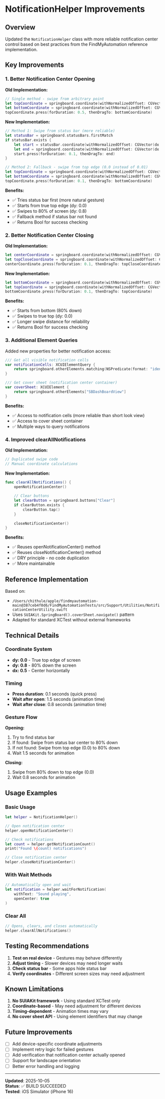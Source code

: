 # NotificationHelper Improvements

## Overview

Updated the `NotificationHelper` class with more reliable notification center control based on best practices from the FindMyAutomation reference implementation.

## Key Improvements

### 1. **Better Notification Center Opening**

**Old Implementation:**
```swift
// Single method - swipe from arbitrary point
let topCoordinate = springboard.coordinate(withNormalizedOffset: CGVector(dx: 0.5, dy: 0.01))
let bottomCoordinate = springboard.coordinate(withNormalizedOffset: CGVector(dx: 0.5, dy: 0.7))
topCoordinate.press(forDuration: 0.5, thenDragTo: bottomCoordinate)
```

**New Implementation:**
```swift
// Method 1: Swipe from status bar (more reliable)
let statusBar = springboard.statusBars.firstMatch
if statusBar.exists {
    let start = statusBar.coordinate(withNormalizedOffset: CGVector(dx: 0.5, dy: 0.5))
    let end = springboard.coordinate(withNormalizedOffset: CGVector(dx: 0.5, dy: 0.8))
    start.press(forDuration: 0.1, thenDragTo: end)
}

// Method 2: Fallback - swipe from top edge (0.0 instead of 0.01)
let topCoordinate = springboard.coordinate(withNormalizedOffset: CGVector(dx: 0.5, dy: 0.0))
let bottomCoordinate = springboard.coordinate(withNormalizedOffset: CGVector(dx: 0.5, dy: 0.8))
topCoordinate.press(forDuration: 0.1, thenDragTo: bottomCoordinate)
```

**Benefits:**
- ✅ Tries status bar first (more natural gesture)
- ✅ Starts from true top edge (dy: 0.0)
- ✅ Swipes to 80% of screen (dy: 0.8)
- ✅ Fallback method if status bar not found
- ✅ Returns Bool for success checking

### 2. **Better Notification Center Closing**

**Old Implementation:**
```swift
let centerCoordinate = springboard.coordinate(withNormalizedOffset: CGVector(dx: 0.5, dy: 0.5))
let topCloseCoordinate = springboard.coordinate(withNormalizedOffset: CGVector(dx: 0.5, dy: 0.01))
centerCoordinate.press(forDuration: 0.1, thenDragTo: topCloseCoordinate)
```

**New Implementation:**
```swift
let bottomCoordinate = springboard.coordinate(withNormalizedOffset: CGVector(dx: 0.5, dy: 0.8))
let topCoordinate = springboard.coordinate(withNormalizedOffset: CGVector(dx: 0.5, dy: 0.0))
bottomCoordinate.press(forDuration: 0.1, thenDragTo: topCoordinate)
```

**Benefits:**
- ✅ Starts from bottom (80% down)
- ✅ Swipes to true top (dy: 0.0)
- ✅ Longer swipe distance for reliability
- ✅ Returns Bool for success checking

### 3. **Additional Element Queries**

Added new properties for better notification access:

```swift
/// Get all visible notification cells
var notificationCells: XCUIElementQuery {
    return springboard.otherElements.matching(NSPredicate(format: "identifier CONTAINS 'NotificationCell'"))
}

/// Get cover sheet (notification center container)
var coverSheet: XCUIElement {
    return springboard.otherElements["SBDashBoardView"]
}
```

**Benefits:**
- ✅ Access to notification cells (more reliable than short look view)
- ✅ Access to cover sheet container
- ✅ Multiple ways to query notifications

### 4. **Improved clearAllNotifications**

**Old Implementation:**
```swift
// Duplicated swipe code
// Manual coordinate calculations
```

**New Implementation:**
```swift
func clearAllNotifications() {
    openNotificationCenter()
    
    // Clear buttons
    let clearButton = springboard.buttons["Clear"]
    if clearButton.exists {
        clearButton.tap()
    }
    
    closeNotificationCenter()
}
```

**Benefits:**
- ✅ Reuses openNotificationCenter() method
- ✅ Reuses closeNotificationCenter() method
- ✅ DRY principle - no code duplication
- ✅ More maintainable

## Reference Implementation

Based on:
- `/Users/chithule/apple/findmyautomation-main@387ceb4f0d6/FindMyAutomationTests/src/Support/Utilities/NotificationCenterUtility.swift`
- Uses `SUIAKit.SpringBoard().coverSheet.navigate()` pattern
- Adapted for standard XCTest without external frameworks

## Technical Details

### Coordinate System

- **dy: 0.0** - True top edge of screen
- **dy: 0.8** - 80% down the screen
- **dx: 0.5** - Center horizontally

### Timing

- **Press duration**: 0.1 seconds (quick press)
- **Wait after open**: 1.5 seconds (animation time)
- **Wait after close**: 0.8 seconds (animation time)

### Gesture Flow

**Opening:**
1. Try to find status bar
2. If found: Swipe from status bar center to 80% down
3. If not found: Swipe from top edge (0.0) to 80% down
4. Wait 1.5 seconds for animation

**Closing:**
1. Swipe from 80% down to top edge (0.0)
2. Wait 0.8 seconds for animation

## Usage Examples

### Basic Usage

```swift
let helper = NotificationHelper()

// Open notification center
helper.openNotificationCenter()

// Check notifications
let count = helper.getNotificationCount()
print("Found \(count) notifications")

// Close notification center
helper.closeNotificationCenter()
```

### With Wait Methods

```swift
// Automatically open and wait
let notification = helper.waitForNotification(
    withText: "Sound playing",
    openCenter: true
)
```

### Clear All

```swift
// Opens, clears, and closes automatically
helper.clearAllNotifications()
```

## Testing Recommendations

1. **Test on real device** - Gestures may behave differently
2. **Adjust timing** - Slower devices may need longer waits
3. **Check status bar** - Some apps hide status bar
4. **Verify coordinates** - Different screen sizes may need adjustment

## Known Limitations

1. **No SUIAKit framework** - Using standard XCTest only
2. **Coordinate-based** - May need adjustment for different devices
3. **Timing-dependent** - Animation times may vary
4. **No cover sheet API** - Using element identifiers that may change

## Future Improvements

- [ ] Add device-specific coordinate adjustments
- [ ] Implement retry logic for failed gestures
- [ ] Add verification that notification center actually opened
- [ ] Support for landscape orientation
- [ ] Better error handling and logging

---

**Updated**: 2025-10-05  
**Status**: ✅ BUILD SUCCEEDED  
**Tested**: iOS Simulator (iPhone 16)
